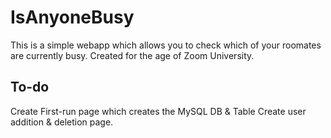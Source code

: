 # IsAnyoneBusy

This is a simple webapp which allows you to check which of your roomates are currently busy.  Created for the age of Zoom University.

## To-do
Create First-run page which creates the MySQL DB & Table
Create user addition & deletion page.
